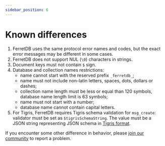 ```yaml
---
sidebar_position: 6
---
```


# Known differences

1. FerretDB uses the same protocol error names and codes, but the exact error messages may be different in some cases.
2. FerretDB does not support NUL (`\0`) characters in strings.
3. Document keys must not contain `$` sign.
4. Database and collection names restrictions:
   * name cannot start with the reserved prefix `_ferretdb_`;
   * name must not include non-latin letters, spaces, dots, dollars or dashes;
   * collection name length must be less or equal than 120 symbols, database name length limit is 63 symbols;
   * name must not start with a number;
   * database name cannot contain capital letters.
5. For Tigris, FerretDB requires Tigris schema validation for `msg_create`: validator must be set as `$tigrisSchemaString`.
   The value must be a JSON string representing JSON schema in [Tigris format](https://docs.tigrisdata.com/overview/schema).

If you encounter some other difference in behavior,
please [join our community](https://github.com/FerretDB/FerretDB#community) to report a problem.
